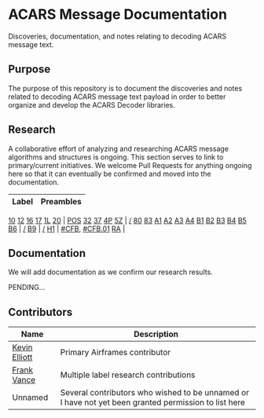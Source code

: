 # ACARS Message Documentation

Discoveries, documentation, and notes relating to decoding ACARS message text.

## Purpose

The purpose of this repository is to document the discoveries and notes related to decoding ACARS message text payload in order to better organize and develop the ACARS Decoder libraries.

## Research

A collaborative effort of analyzing and researching ACARS message algorithms and structures is ongoing. This section serves to link to primary/current initiatives. We welcome Pull Requests for anything ongoing here so that it can eventually be confirmed and moved into the documentation.

Label | Preambles
----- | --------
[10](research/10.md)
[12](research/12.md)
[16](research/16.md)
[17](research/17.md)
[1L](research/1L.md)
[20](research/20.md) | [POS](research/20/POS.md)
[32](research/32.md)
[37](research/37.md)
[4P](research/4P.md)
[5Z](research/5Z.md) | [/](research/5Z/forward-slash.md)
[80](research/80.md)
[83](research/83.md)
[A1](research/A1.md)
[A2](research/A2.md)
[A3](research/A3.md)
[A4](research/A4.md)
[B1](research/B1.md)
[B2](research/B2.md)
[B3](research/B3.md)
[B4](research/B4.md)
[B5](research/B5.md)
[B6](research/B6.md) | [/](research/B6/forward-slash.md)
[B9](research/B9.md) | [/](research/B9/forward-slash.md)
[H1](research/H1.md) | [#CFB](research/H1/CFB.md), [#CFB.01](research/H1/CFB/CFB.01.md)
[RA](research/RA.md) |

## Documentation

We will add documentation as we confirm our research results.

PENDING...

## Contributors

Name | Description
---- | -----------
[Kevin Elliott](https://github.com/kevinelliott) | Primary Airframes contributor
[Frank Vance](https://github.com/fvance) | Multiple label research contributions
Unnamed | Several contributors who wished to be unnamed or I have not yet been granted permission to list here
